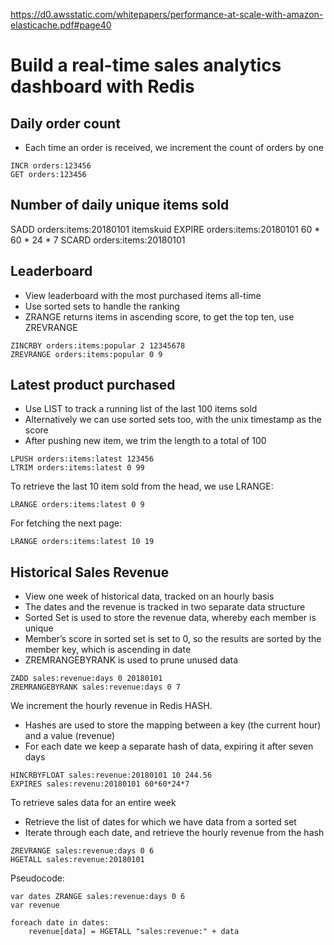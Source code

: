 
https://d0.awsstatic.com/whitepapers/performance-at-scale-with-amazon-elasticache.pdf#page40


# Build a real-time sales analytics dashboard with Redis


## Daily order count

- Each time an order is received, we increment the count of orders by one

```
INCR orders:123456
GET orders:123456
```

## Number of daily unique items sold

SADD orders:items:20180101 itemskuid
EXPIRE orders:items:20180101 60 * 60 * 24 * 7
SCARD orders:items:20180101


## Leaderboard

- View leaderboard with the most purchased items all-time
- Use sorted sets to handle the ranking
- ZRANGE returns items in ascending score, to get the top ten, use ZREVRANGE

```
ZINCRBY orders:items:popular 2 12345678
ZREVRANGE orders:items:popular 0 9
```

## Latest product purchased

- Use LIST to track a running list of the last 100 items sold
- Alternatively we can use sorted sets too, with the unix timestamp as the score
- After pushing new item, we trim the length to a total of 100

```
LPUSH orders:items:latest 123456
LTRIM orders:items:latest 0 99
```

To retrieve the last 10 item sold from the head, we use LRANGE:
```
LRANGE orders:items:latest 0 9
```
For fetching the next page:
```
LRANGE orders:items:latest 10 19
```

## Historical Sales Revenue

- View one week of historical data, tracked on an hourly basis
- The dates and the revenue is tracked in two separate data structure
- Sorted Set is used to store the revenue data, whereby each member is unique
- Member’s score in sorted set is set to 0, so the results are sorted by the member key, which is ascending in date
- ZREMRANGEBYRANK is used to prune unused data

```
ZADD sales:revenue:days 0 20180101
ZREMRANGEBYRANK sales:revenue:days 0 7
```
We increment the hourly revenue in Redis HASH.
- Hashes are used to store the mapping between a key (the current hour) and a value (revenue)
- For each date we keep a separate hash of data, expiring it after seven days
```
HINCRBYFLOAT sales:revenue:20180101 10 244.56
EXPIRES sales:revenu:20180101 60*60*24*7
```
To retrieve sales data for an entire week
- Retrieve the list of dates for which we have data from a sorted set
- Iterate through each date, and retrieve the hourly revenue from the hash
```
ZREVRANGE sales:revenue:days 0 6
HGETALL sales:revenue:20180101
```
Pseudocode:
```
var dates ZRANGE sales:revenue:days 0 6
var revenue

foreach date in dates:
	revenue[data] = HGETALL "sales:revenue:" + data
```
